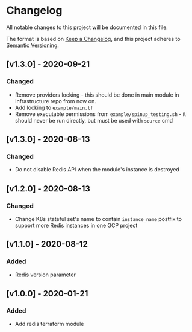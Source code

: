 # Changelog
All notable changes to this project will be documented in this file.

The format is based on [Keep a Changelog](https://keepachangelog.com/en/1.0.0/),
and this project adheres to [Semantic Versioning](https://semver.org/spec/v2.0.0.html).

## [v1.3.0] - 2020-09-21
### Changed
- Remove providers locking - this should be done in main module in infrastructure repo from now on.
- Add locking to `example/main.tf`
- Remove executable permissions from `example/spinup_testing.sh` - it should never be run directly, but must be used with `source` cmd

## [v1.3.0] - 2020-08-13
### Changed
- Do not disable Redis API when the module's instance is destroyed

## [v1.2.0] - 2020-08-13
### Changed
- Change K8s stateful set's name to contain `instance_name` postfix to support more Redis instances in one GCP project

## [v1.1.0] - 2020-08-12
### Added
- Redis version parameter

## [v1.0.0] - 2020-01-21
### Added
- Add redis terraform module
